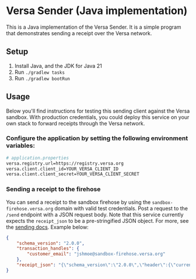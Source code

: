 # Versa Sender (Java implementation)

This is a Java implementation of the Versa Sender. It is a simple program that demonstrates sending a receipt over the Versa network.

## Setup

1. Install Java, and the JDK for Java 21
2. Run `./gradlew tasks`
3. Run `./gradlew bootRun`

## Usage
Below you'll find instructions for testing this sending client against the Versa sandbox. With production credentials, you could deploy this service on your own stack to forward receipts through the Versa network.

### Configure the application by setting the following environment variables:
```sh
# application.properties
versa.registry.url=https://registry.versa.org
versa.client.client_id=YOUR_VERSA_CLIENT_ID
versa.client.client_secret=YOUR_VERSA_CLIENT_SECRET
```

### Sending a receipt to the firehose

You can send a receipt to the sandbox firehose by using the `sandbox-firehose.versa.org` domain with valid test credentials. Post a request to the `/send` endpoint with a JSON request body. Note that this service currently expects the `receipt_json` to be a pre-stringified JSON object. For more, see the [sending docs](https://docs.versa.org/sending). Example below:

```json
{
    "schema_version": "2.0.0",
    "transaction_handles": {
        "customer_email": "jshmoe@sandbox-firehose.versa.org"
    },
    "receipt_json": "{\"schema_version\":\"2.0.0\",\"header\":{\"currency\":\"usd\",\"customer\":null,\"invoice_asset_id\":null,\"invoice_number\":null,\"invoiced_at\":1734451654,\"location\":{\"address\":{\"city\":null,\"country\":null,\"lat\":null,\"lon\":null,\"postal_code\":null,\"region\":null,\"street_address\":null,\"tz\":\"America/Chicago\"},\"google_place_id\":null,\"image\":null,\"name\":null,\"phone\":null,\"url\":null},\"mcc\":null,\"paid\":52295,\"receipt_asset_id\":null,\"subtotal\":45837,\"third_party\":null,\"total\":52295},\"itemization\":{\"car_rental\":null,\"ecommerce\":null,\"flight\":{\"itinerary_locator\":null,\"tickets\":[{\"fare\":45837,\"metadata\":null,\"number\":\"0012170813359\",\"passenger\":{\"first_name\":\"John\",\"last_name\":\"Smith\"},\"record_locator\":\"FMKREO\",\"segments\":[{\"adjustments\":null,\"aircraft_type\":null,\"arrival_airport_code\":\"CLT\",\"arrival_at\":1733954760,\"arrival_tz\":null,\"class_of_service\":\"M\",\"departure_airport_code\":\"STL\",\"departure_at\":1733948100,\"departure_tz\":null,\"fare\":null,\"flight_number\":\"AA2486\",\"seat\":null},{\"aircraft_type\":null,\"arrival_airport_code\":\"PNS\",\"arrival_at\":1733966160,\"arrival_tz\":null,\"class_of_service\":\"M\",\"departure_airport_code\":\"CLT\",\"departure_at\":1733959140,\"departure_tz\":null,\"fare\":null,\"flight_number\":\"AA5429\",\"seat\":null}],\"taxes\":[{\"amount\":6458,\"name\":\"Taxes & Fees\",\"rate\":null}]}]},\"general\":null,\"lodging\":null,\"subscription\":null,\"transit_route\":null},\"payments\":[{\"ach_payment\":null,\"amount\":52295,\"card_payment\":{\"last_four\":\"1234\",\"network\":\"visa\"},\"paid_at\":1734451654,\"payment_type\":\"card\"}],\"footer\":{}}"
}
```
